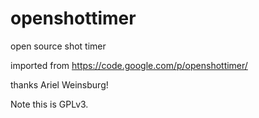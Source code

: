 openshottimer
=============

open source shot timer

imported from https://code.google.com/p/openshottimer/

thanks Ariel Weinsburg!

Note this is GPLv3. 
